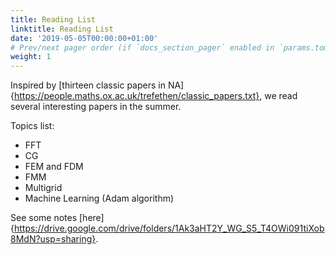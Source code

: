 ```yaml
---
title: Reading List
linktitle: Reading List
date: '2019-05-05T00:00:00+01:00'
# Prev/next pager order (if `docs_section_pager` enabled in `params.toml`)
weight: 1
---
```


Inspired by [thirteen classic papers in NA]{https://people.maths.ox.ac.uk/trefethen/classic_papers.txt}, we read several interesting papers in the summer. 

Topics list:
- FFT
- CG
- FEM and FDM
- FMM
- Multigrid
- Machine Learning (Adam algorithm)

See some notes [here]{https://drive.google.com/drive/folders/1Ak3aHT2Y_WG_S5_T4OWi091tiXob8MdN?usp=sharing}.

